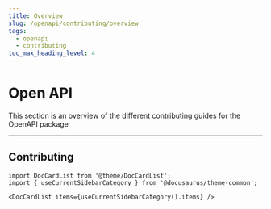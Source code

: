 ```yaml
---
title: Overview
slug: /openapi/contributing/overview
tags:
  - openapi
  - contributing
toc_max_heading_level: 4
---
```


# Open API

This section is an overview of the different contributing guides for the OpenAPI package

---

## Contributing

```mdx-code-block
import DocCardList from '@theme/DocCardList';
import { useCurrentSidebarCategory } from '@docusaurus/theme-common';

<DocCardList items={useCurrentSidebarCategory().items} />
```

